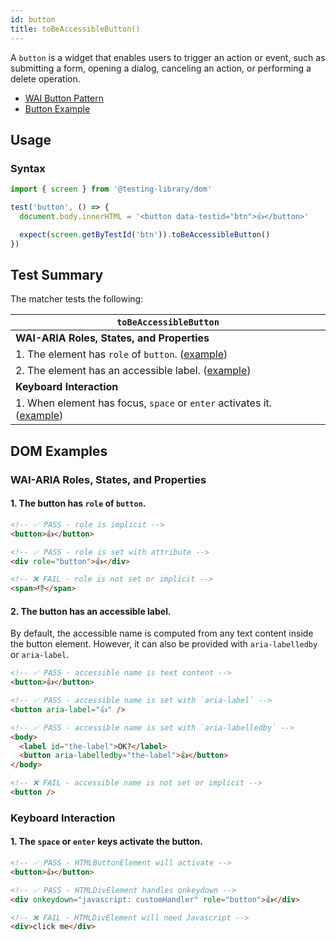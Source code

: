 ```yaml
---
id: button
title: toBeAccessibleButton()
---
```


A `button` is a widget that enables users to trigger an action or event, such as submitting a form,
opening a dialog, canceling an action, or performing a delete operation.

- [WAI Button Pattern](https://www.w3.org/WAI/ARIA/apg/patterns/button/)
- [Button Example](https://www.w3.org/WAI/ARIA/apg/example-index/button/button.html)

## Usage

### Syntax

```js
import { screen } from '@testing-library/dom'

test('button', () => {
  document.body.innerHTML = '<button data-testid="btn">👍</button>'

  expect(screen.getByTestId('btn')).toBeAccessibleButton()
})
```

## Test Summary

The matcher tests the following:

| `toBeAccessibleButton`                                                                                                                  |
| --------------------------------------------------------------------------------------------------------------------------------------- |
| **WAI-ARIA Roles, States, and Properties**                                                                                              |
| 1. The element has `role` of `button`. ([example](/matchers/button#1-the-button-has-role-of-button))                                    |
| 2. The element has an accessible label. ([example](/matchers/button#2-the-button-has-an-accessible-label))                              |
| **Keyboard Interaction**                                                                                                                |
| 1. When element has focus, `space` or `enter` activates it. ([example](/matchers/button#1-the-space-or-enter-keys-activate-the-button)) |

## DOM Examples

### WAI-ARIA Roles, States, and Properties

#### 1. The button has `role` of `button`.

```html
<!-- ✅ PASS - role is implicit -->
<button>👍</button>

<!-- ✅ PASS - role is set with attribute -->
<div role="button">👍</div>

<!-- ❌ FAIL - role is not set or implicit -->
<span>👎</span>
```

#### 2. The button has an accessible label.

By default, the accessible name is computed from any text content inside the button element.
However, it can also be provided with `aria-labelledby` or `aria-label`.

```html
<!-- ✅ PASS - accessible name is text content -->
<button>👍</button>

<!-- ✅ PASS - accessible name is set with `aria-label` -->
<button aria-label="👍" />

<!-- ✅ PASS - accessible name is set with `aria-labelledby` -->
<body>
  <label id="the-label">OK?</label>
  <button aria-labelledby="the-label">👍</button>
</body>

<!-- ❌ FAIL - accessible name is not set or implicit -->
<button />
```

### Keyboard Interaction

#### 1. The `space` or `enter` keys activate the button.

```html
<!-- ✅ PASS - HTMLButtonElement will activate -->
<button>👍</button>

<!-- ✅ PASS - HTMLDivElement handles onkeydown -->
<div onkeydown="javascript: customHandler" role="button">👍</div>

<!-- ❌ FAIL - HTMLDivElement will need Javascript -->
<div>click me</div>
```
